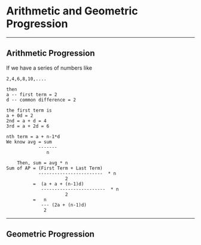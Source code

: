 # Arithmetic and Geometric Progression
---

## Arithmetic Progression
If we have a series of numbers like 
```
2,4,6,8,10,....

then 
a -- first term = 2
d -- common difference = 2

the first term is 
a + 0d = 2
2nd = a + d = 4
3rd = a + 2d = 6

nth term = a + n-1*d
We know avg = sum
            -------
               n

    Then, sum = avg * n 
Sum of AP = (First Term + Last Term)
            ------------------------  * n
                      2
          =  (a + a + (n-1)d)
             ------------------------  * n
                      2
          =   n  
             --- (2a + (n-1)d) 
              2

```

---

## Geometric Progression

